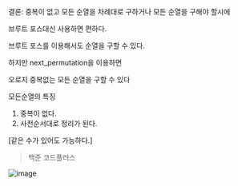 결론: 중복이 없고 모든 순열을 차례대로 구하거나 모든 순열을 구해야 할시에 

브루트 포스대신 사용하면 편하다.

브루트 포스를 이용해서도 순열을 구할 수 있다.

하지만 next_permutation을 이용하면

오로지 중복없는 모든 순열을 구할 수 있다

모든순열의 특징

1. 중복이 없다.
2. 사전순서대로 정리가 된다.

[같은 수가 있어도 가능하다.]

>백준 코드플러스
>
![image](https://user-images.githubusercontent.com/108928206/179643719-253a70f6-9de6-428f-8820-1dd42c2300ee.png)
